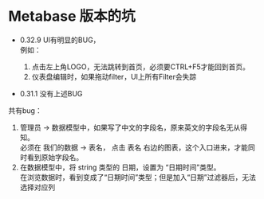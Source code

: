 # Metabase 版本的坑
* 0.32.9 UI有明显的BUG，  
  例如：
  1. 点击左上角LOGO，无法跳转到首页，必须要CTRL+F5才能回到首页。
  1. 仪表盘编辑时，如果拖动filter，UI上所有Filter会失踪

* 0.31.1 没有上述BUG

共有bug：
  1. 管理员 -> 数据模型中，如果写了中文的字段名，原来英文的字段名无从得知。  
必须在 我们的数据 -> 表名， 点击 表名 右边的图表，这个入口进来，才能同时看到原始字段名。
  1. 在数据模型中，将 string 类型的 日期，设置为 “日期时间”类型。  
  在浏览数据时，看到变成了“日期时间”类型；但是加入“日期”过滤器后，无法选择对应列
